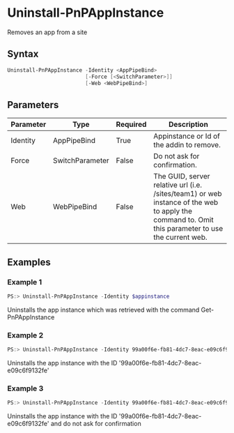 # Uninstall-PnPAppInstance
Removes an app from a site
## Syntax
```powershell
Uninstall-PnPAppInstance -Identity <AppPipeBind>
                         [-Force [<SwitchParameter>]]
                         [-Web <WebPipeBind>]
```


## Parameters
Parameter|Type|Required|Description
---------|----|--------|-----------
|Identity|AppPipeBind|True|Appinstance or Id of the addin to remove.|
|Force|SwitchParameter|False|Do not ask for confirmation.|
|Web|WebPipeBind|False|The GUID, server relative url (i.e. /sites/team1) or web instance of the web to apply the command to. Omit this parameter to use the current web.|
## Examples

### Example 1
```powershell
PS:> Uninstall-PnPAppInstance -Identity $appinstance
```
Uninstalls the app instance which was retrieved with the command Get-PnPAppInstance

### Example 2
```powershell
PS:> Uninstall-PnPAppInstance -Identity 99a00f6e-fb81-4dc7-8eac-e09c6f9132fe
```
Uninstalls the app instance with the ID '99a00f6e-fb81-4dc7-8eac-e09c6f9132fe'

### Example 3
```powershell
PS:> Uninstall-PnPAppInstance -Identity 99a00f6e-fb81-4dc7-8eac-e09c6f9132fe -force
```
Uninstalls the app instance with the ID '99a00f6e-fb81-4dc7-8eac-e09c6f9132fe' and do not ask for confirmation

